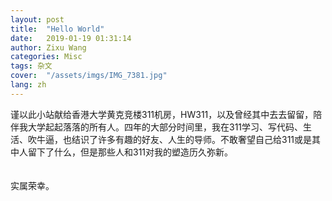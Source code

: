 ```yaml
---
layout: post
title:  "Hello World"
date:   2019-01-19 01:31:14
author: Zixu Wang
categories: Misc
tags: 杂文
cover:  "/assets/imgs/IMG_7381.jpg"
lang: zh
---
```


谨以此小站献给香港大学黄克竞楼311机房，HW311，以及曾经其中去去留留，陪伴我大学起起落落的所有人。四年的大部分时间里，我在311学习、写代码、生活、吹牛逼，也结识了许多有趣的好友、人生的导师。不敢奢望自己给311或是其中人留下了什么，但是那些人和311对我的塑造历久弥新。
<br/><br/><br/>
实属荣幸。
